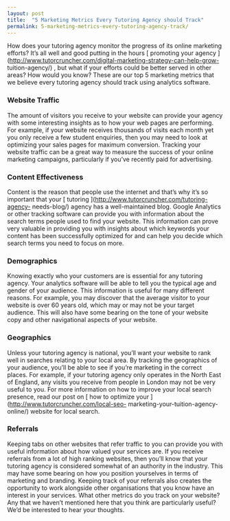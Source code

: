```yaml
---
layout: post
title:  "5 Marketing Metrics Every Tutoring Agency should Track"
permalink: 5-marketing-metrics-every-tutoring-agency-track/
---
```

How does your tutoring agency monitor the progress of its online marketing
efforts? It’s all well and good putting in the hours [ promoting your agency
](http://www.tutorcruncher.com/digital-marketing-strategy-can-help-grow-
tuition-agency/) , but what if your efforts could be better served in other
areas? How would you know? These are our top 5 marketing metrics that we
believe every tutoring agency should track using analytics software.

### Website Traffic

The amount of visitors you receive to your website can provide your agency
with some interesting insights as to how your web pages are performing. For
example, if your website receives thousands of visits each month yet you only
receive a few student enquiries, then you may need to look at optimizing your
sales pages for maximum conversion. Tracking your website traffic can be a
great way to measure the success of your online marketing campaigns,
particularly if you’ve recently paid for advertising.

### Content Effectiveness

Content is the reason that people use the internet and that’s why it’s so
important that your [ tutoring ](http://www.tutorcruncher.com/tutoring-agency-
needs-blog/) agency has a well-maintained blog. Google Analytics or other
tracking software can provide you with information about the search terms
people used to find your website. This information can prove very valuable in
providing you with insights about which keywords your content has been
successfully optimized for and can help you decide which search terms you need
to focus on more.

### Demographics

Knowing exactly who your customers are is essential for any tutoring agency.
Your analytics software will be able to tell you the typical age and gender of
your audience. This information is useful for many different reasons. For
example, you may discover that the average visitor to your website is over 60
years old, which may or may not be your target audience. This will also have
some bearing on the tone of your website copy and other navigational aspects
of your website.

### Geographics

Unless your tutoring agency is national, you’ll want your website to rank well
in searches relating to your local area. By tracking the geographics of your
audience, you’ll be able to see if you’re marketing in the correct places. For
example, if your tutoring agency only operates in the North East of England,
any visits you receive from people in London may not be very useful to you.
For more information on how to improve your local search presence, read our
post on [ how to optimize your ](http://www.tutorcruncher.com/local-seo-
marketing-your-tuition-agency-online/) website for local search.

### Referrals

Keeping tabs on other websites that refer traffic to you can provide you with
useful information about how valued your services are. If you receive
referrals from a lot of high ranking websites, then you’ll know that your
tutoring agency is considered somewhat of an authority in the industry. This
may have some bearing on how you position yourselves in terms of marketing and
branding. Keeping track of your referrals also creates the opportunity to work
alongside other organisations that you know have an interest in your services.
What other metrics do you track on your website? Any that we haven’t mentioned
here that you think are particularly useful? We’d be interested to hear your
thoughts.
